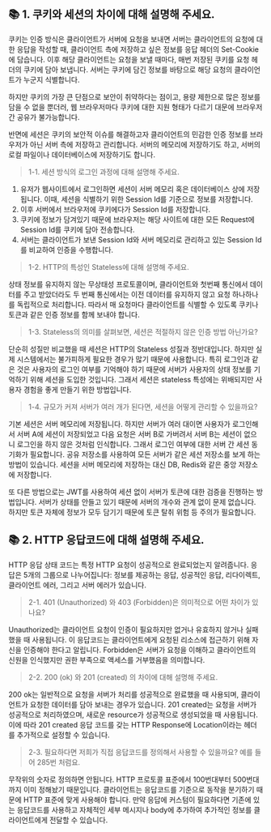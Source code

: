 ## 📚 1. 쿠키와 세션의 차이에 대해 설명해 주세요.
쿠키는 인증 방식은 클라이언트가 서버에 요청을 보내면 서버는 클라이언트의 요청에 대한 응답을 작성할 때, 클라이언트 측에 저장하고 싶은 정보를 응답 헤더의 Set-Cookie에 담습니다. 이후 해당 클라이언트는 요청을 보낼 때마다, 매번 저장된 쿠키를 요청 헤더의 쿠키에 담아 보냅니다. 서버는 쿠키에 담긴 정보를 바탕으로 해당 요청의 클라이언트가 누군지 식별합니다.

하지만 쿠키의 가장 큰 단점으로 보안이 취약하다는 점이고, 용량 제한으로 많은 정보를 담을 수 없을 뿐더러, 웹 브라우저마다 쿠키에 대한 지원 형태가 다르기 대문에 브라우저간 공유가 불가능합니다.

반면에 세션은 쿠키의 보안적 이슈를 해결하고자 클라이언트의 민감한 인증 정보를 브라우저가 아닌 서버 측에 저장하고 관리합니다. 서버의 메모리에 저장하기도 하고, 서버의 로컬 파일이나 데이터베이스에 저장하기도 합니다.

> 1-1. 세션 방식의 로그인 과정에 대해 설명해 주세요.

1. 유저가 웹사이트에서 로그인하면 세션이 서버 메모리 혹은 데이터베이스 상에 저장됩니다. 이때, 세션을 식별하기 위한 Session Id를 기준으로 정보를 저장합니다.
3. 이후 서버에서 브라우저에 쿠키에다가 Session Id를 저장합니다. 
4. 쿠키에 정보가 담겨있기 때문에 브라우저는 해당 사이트에 대한 모든 Request에 Session Id를 쿠키에 담아 전송합니다. 
5. 서버는 클라이언트가 보낸 Session Id와 서버 메모리로 관리하고 있는 Session Id를 비교하여 인증을 수행합니다.

> 1-2. HTTP의 특성인 Stateless에 대해 설명해 주세요.

상태 정보를 유지하지 않는 무상태성 프로토콜이며, 클라이언트와 첫번째 통신에서 데이터를 주고 받았더라도 두 번째 통신에서는 이전 데이터를 유지하지 않고 요청 하나하나를 독립적으로 처리합니다. 따라서 매 요청마다 클라이언트를 식별할 수 있도록 쿠키나 토큰과 같은 인증 정보를 함께 보내야 합니다.

> 1-3. Stateless의 의미를 살펴보면, 세션은 적절하지 않은 인증 방법 아닌가요?

단순히 성질만 비교했을 때 세션은 HTTP의 Stateless 성질과 정반대입니다. 하지만 실제 시스템에서는 불가피하게 필요한 경우가 많기 때문에 사용합니다. 특히 로그인과 같은 것은 사용자의 로그인 여부를 기억해야 하기 때문에 서버가 사용자의 상태 정보를 기억하기 위해 세션을 도입한 것입니다. 그래서 세션은 stateless 특성에는 위배되지만 사용자 경험을 좋게 만들기 위한 방법입니다.

> 1-4. 규모가 커져 서버가 여러 개가 된다면, 세션을 어떻게 관리할 수 있을까요?

기본 세션은 서버 메모리에 저장됩니다. 하지만 서버가 여러 대이면 사용자가 로그인해서 서버 A에 세션이 저장되었고 다음 요청은 서버 B로 가버려서 서버 B는 세션이 없으니 로그인을 하지 않은 것처럼 인식합니다. 그래서 로그인 여부에 대한 서버 간 세션 동기화가 필요합니다. 공유 저장소를 사용하여 모든 서버가 같은 세션 저장소를 보게 하는 방법이 있습니다. 세션을 서버 메모리에 저장하는 대신 DB, Redis와 같은 중앙 저장소에 저장합니다.

또 다른 방법으로는 JWT를 사용하여 세션 없이 서버가 토큰에 대한 검증을 진행하는 방법입니다. 서버가 상태를 안들고 있기 때문에 서버의 개수와 관계 없이 문제 없습니다. 하지만 토큰 자체에 정보가 모두 담기기 때문에 토큰 탈취 위험 등 주의가 필요합니다.

## 📚 2. HTTP 응답코드에 대해 설명해 주세요.
HTTP 응답 상태 코드는 특정 HTTP 요청이 성공적으로 완료되었는지 알려줍니다. 응답은 5개의 그룹으로 나누어집니다: 정보를 제공하는 응답, 성공적인 응답, 리다이렉트, 클라이언트 에러, 그리고 서버 에러가 있습니다.

> 2-1. 401 (Unauthorized) 와 403 (Forbidden)은 의미적으로 어떤 차이가 있나요?

Unauthorized는 클라이언트 요청이 인증이 필요하지만 없거나 유효하지 않거나 실패했을 때 사용됩니다. 이 응답코드는 클라이언트에게 요청된 리소스에 접근하기 위해 자신을 인증해야 한다고 알립니다. Forbidden은 서버가 요청을 이해하고 클라이언트의 신원을 인식했지만 권한 부족으로 액세스를 거부했음을 의미합니다.

> 2-2. 200 (ok) 와 201 (created) 의 차이에 대해 설명해 주세요.

200 ok는 일반적으로 요청을 서버가 처리를 성공적으로 완료했을 때 사용되며, 클라이언트가 요청한 데이터를 담아 보내는 경우가 있습니다. 201 created는 요청을 서버가 성공적으로 처리하였으며, 새로운 resource가 성공적으로 생성되었을 때 사용됩니다. 이에 따라 201 created 응답 코드를 갖는 HTTP Response에 Location이라는 헤더를 추가적으로 설정할 수 있습니다.

> 2-3. 필요하다면 저희가 직접 응답코드를 정의해서 사용할 수 있을까요? 예를 들어 285번 처럼요.

무작위의 숫자로 정의하면 안됩니다. HTTP 프로토콜 표준에서 100번대부터 500번대까지 이미 정해놨기 때문입니다. 클라이언트는 응답코드를 기준으로 동작을 분기하기 때문에 HTTP 표준에 맞게 사용해야 합니다. 만약 응답에 커스텀이 필요하다면 기존에 있는 응답코드를 사용하고 자체적인 세부 메시지나 body에 추가하여 추가적인 정보를 클라이언트에게 전달할 수 있습니다.
